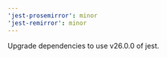 ```yaml
---
'jest-prosemirror': minor
'jest-remirror': minor
---
```


Upgrade dependencies to use v26.0.0 of jest.
